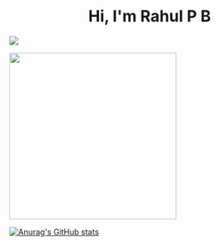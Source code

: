 <h1 align = "center"> Hi, I'm Rahul P B </h1> 

![](https://komarev.com/ghpvc/?username=rahulp3&color=blueviolet&style=plastic)

<img src ="https://images.squarespace-cdn.com/content/v1/5769fc401b631bab1addb2ab/1541580611624-TE64QGKRJG8SWAIUS7NS/ke17ZwdGBToddI8pDm48kPoswlzjSVMM-SxOp7CV59BZw-zPPgdn4jUwVcJE1ZvWQUxwkmyExglNqGp0IvTJZamWLI2zvYWH8K3-s_4yszcp2ryTI0HqTOaaUohrI8PI6FXy8c9PWtBlqAVlUS5izpdcIXDZqDYvprRqZ29Pw0o/coding-freak.gif?format=1500w" width="300" height="300" class = "aligncenter">

[![Anurag's GitHub stats](https://github-readme-stats.vercel.app/api?username=rahulp3)](https://github.com/anuraghazra/github-readme-stats)

<style>
.aligncenter {
    text-align: center;
}
</style>


